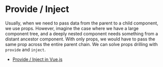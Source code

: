 # Provide / Inject

Usually, when we need to pass data from the parent to a child component, we use props. However, imagine the case where we have a large component tree, and a deeply nested component needs something from a distant ancestor component. With only props, we would have to pass the same prop across the entire parent chain. We can solve props drilling with `provide` and `inject`.

- [Provide / Inject in Vue.js](https://vuejs.org/guide/components/provide-inject.html)

